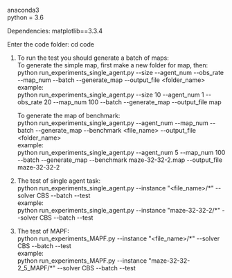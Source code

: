 anaconda3\
python = 3.6

Dependencies:
matplotlib==3.3.4

Enter the code folder: cd code

1. To run the test you should generate a batch of maps:\
  To generate the simple map, first make a new folder for map, then:\
  python run_experiments_single_agent.py --size <num> --agent_num <num> --obs_rate <num> --map_num <num> --batch --generate_map --output_file <folder_name>\
  example:\
  python run_experiments_single_agent.py --size 10 --agent_num 1 --obs_rate 20 --map_num 100 --batch --generate_map --output_file map

    To generate the map of benchmark:\
    python run_experiments_single_agent.py --agent_num <num> --map_num <num> --batch --generate_map --benchmark <file_name> --output_file <folder_name>\
    example:\
    python run_experiments_single_agent.py --agent_num 5 --map_num 100 --batch --generate_map --benchmark maze-32-32-2.map --output_file maze-32-32-2

3. The test of single agent task:\
   python run_experiments_single_agent.py --instance "<file_name>/\*" --solver CBS --batch --test\
   example:\
   python run_experiments_single_agent.py --instance "maze-32-32-2/\*" --solver CBS --batch --test

4. The test of MAPF:\
   python run_experiments_MAPF.py --instance "<file_name>/\*" --solver CBS --batch --test\
   example:\
   python run_experiments_MAPF.py --instance "maze-32-32-2_5_MAPF/\*" --solver CBS --batch --test
